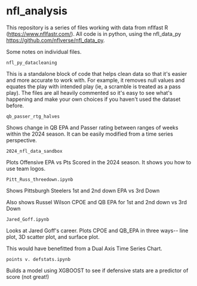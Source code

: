 # nfl_analysis

This repository is a series of files working with data from nflfast R (https://www.nflfastr.com/). All code is in python, using the nfl_data_py https://github.com/nflverse/nfl_data_py.

Some notes on individual files.

```
nfl_py_datacleaning
```
This is a standalone block of code that helps clean data so that it's easier and more accurate to work with. For example, it removes null values and equates the play with intended play (ie, a scramble is treated as a pass play). The files are all heavily commented so it's easy to see what's happening and make your own choices if you haven't used the dataset before.

```
qb_passer_rtg_halves
```
Shows change in QB EPA and Passer rating between ranges of weeks within the 2024 season. It can be easily modified from a time series perspective.

```
2024_nfl_data_sandbox
```
Plots Offensive EPA vs Pts Scored in the 2024 season. It shows you how to use team logos.

```
Pitt_Russ_threedown.ipynb
```
Shows Pittsburgh Steelers 1st and 2nd down EPA vs 3rd Down

Also shows Russel Wilson CPOE and QB EPA for 1st and 2nd down vs 3rd Down


```
Jared_Goff.ipynb
```
Looks at Jared Goff's career. Plots CPOE and QB_EPA in three ways-- line plot, 3D scatter plot, and surface plot. 

This would have benefitted from a Dual Axis Time Series Chart.

```
points v. defstats.ipynb
```
Builds a model using XGBOOST to see if defensive stats are a predictor of score (not great!)
